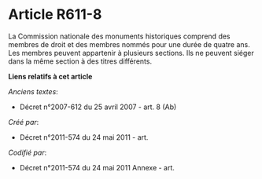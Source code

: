 # Article R611-8

La Commission nationale des monuments historiques comprend des membres de droit et des membres nommés pour une durée de
quatre ans. Les membres peuvent appartenir à plusieurs sections. Ils ne peuvent siéger dans la même section à des titres
différents.

**Liens relatifs à cet article**

_Anciens textes_:

  - Décret n°2007-612 du 25 avril 2007 - art. 8 (Ab)

_Créé par_:

  - Décret n°2011-574 du 24 mai 2011  - art.

_Codifié par_:

  - Décret n°2011-574 du 24 mai 2011 Annexe - art.
